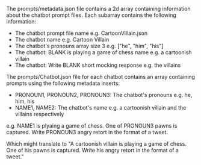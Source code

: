 The prompts/metadata.json file contains a 2d array containing information about the chatbot prompt files.
Each subarray contains the following information:
- The chatbot prompt file name e.g. CartoonVillain.json
- The chatbot name e.g. Cartoon Villain
- The chatbot's pronouns array size 3 e.g. ["he", "him", "his"]
- The chatbot: BLANK is playing a game of chess name e.g. a cartoonish villain
- The chatbot: Write BLANK short mocking response e.g. the villains

The prompts/Chatbot.json file for each chatbot contains an array containing prompts using the following metadata inserts:
- PRONOUN1, PRONOUN2, PRONOUN3: The chatbot's pronouns e.g. he, him, his
- NAME1, NAME2: The chatbot's name e.g. a cartoonish villain and the villains respectively

e.g. NAME1 is plyaing a game of chess. One of PRONOUN3 pawns is captured. Write PRONOUN3 angry retort in the format of a tweet. 

Which might translate to "A cartoonish villain is playing a game of chess. One of his pawns is captured. Write his angry retort in the format of a tweet."